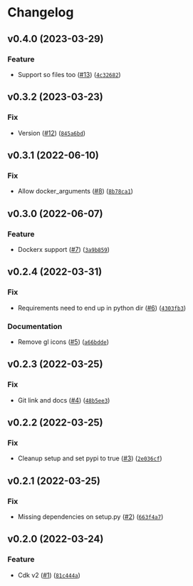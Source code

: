 # Changelog

<!--next-version-placeholder-->

## v0.4.0 (2023-03-29)
### Feature
* Support so files too ([#13](https://github.com/jesse-peters/aws-cdk-lambda-poetry-asset/issues/13)) ([`4c32682`](https://github.com/jesse-peters/aws-cdk-lambda-poetry-asset/commit/4c326829cbbea68f9230ab666fc4655f40b5e7d5))

## v0.3.2 (2023-03-23)
### Fix
* Version ([#12](https://github.com/jesse-peters/aws-cdk-lambda-poetry-asset/issues/12)) ([`845a6bd`](https://github.com/jesse-peters/aws-cdk-lambda-poetry-asset/commit/845a6bd037877d156a1ec2d27ed416f934adff77))

## v0.3.1 (2022-06-10)
### Fix
* Allow docker_arguments ([#8](https://github.com/jesse-peters/aws-cdk-lambda-poetry-asset/issues/8)) ([`8b78ca1`](https://github.com/jesse-peters/aws-cdk-lambda-poetry-asset/commit/8b78ca10fbaf876defe4dacc70b50ae4edd3ffa2))

## v0.3.0 (2022-06-07)
### Feature
* Dockerx support ([#7](https://github.com/jesse-peters/aws-cdk-lambda-poetry-asset/issues/7)) ([`3a9b859`](https://github.com/jesse-peters/aws-cdk-lambda-poetry-asset/commit/3a9b8593068c8d3b61264e9b7e0fd2a2b29673d3))

## v0.2.4 (2022-03-31)
### Fix
* Requirements need to end up in python dir ([#6](https://github.com/jesse-peters/aws-cdk-lambda-poetry-asset/issues/6)) ([`4303fb3`](https://github.com/jesse-peters/aws-cdk-lambda-poetry-asset/commit/4303fb381dfd21e34f260297863465428dac1c5c))

### Documentation
* Remove gl icons ([#5](https://github.com/jesse-peters/aws-cdk-lambda-poetry-asset/issues/5)) ([`a66bdde`](https://github.com/jesse-peters/aws-cdk-lambda-poetry-asset/commit/a66bdde51ad4f67b2263394168fb97c84b9a85b5))

## v0.2.3 (2022-03-25)
### Fix
* Git link and docs ([#4](https://github.com/jesse-peters/aws-cdk-lambda-poetry-asset/issues/4)) ([`48b5ee3`](https://github.com/jesse-peters/aws-cdk-lambda-poetry-asset/commit/48b5ee358782e7ee868e067ba1594f2b201556c8))

## v0.2.2 (2022-03-25)
### Fix
* Cleanup setup and set pypi to true ([#3](https://github.com/jesse-peters/aws-cdk-lambda-poetry-asset/issues/3)) ([`2e036cf`](https://github.com/jesse-peters/aws-cdk-lambda-poetry-asset/commit/2e036cf7a4e6263bf85f3ca77f9364255b5c294d))

## v0.2.1 (2022-03-25)
### Fix
* Missing dependencies on setup.py ([#2](https://github.com/jesse-peters/aws-cdk-lambda-poetry-asset/issues/2)) ([`663f4a7`](https://github.com/jesse-peters/aws-cdk-lambda-poetry-asset/commit/663f4a7fa6d23f144b6cbfb428a90b276efa9436))

## v0.2.0 (2022-03-24)
### Feature
* Cdk v2 ([#1](https://github.com/jesse-peters/aws-cdk-lambda-poetry-asset/issues/1)) ([`81c444a`](https://github.com/jesse-peters/aws-cdk-lambda-poetry-asset/commit/81c444a2ff7620600f12b504f5b7d1f8e3fd4669))
